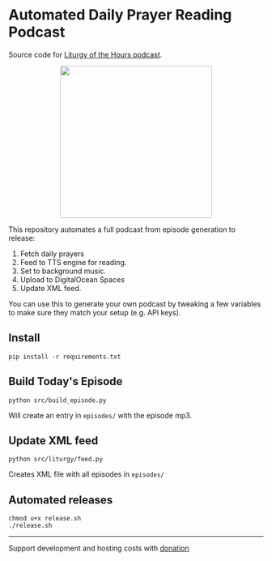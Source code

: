 # Automated Daily Prayer Reading Podcast

Source code for [Liturgy of the Hours podcast](https://open.spotify.com/show/1LHNP0yiopuiHFRjAguaXg?si=9075cdf6007642cd).

<div align="center">
<a href="https://open.spotify.com/show/1LHNP0yiopuiHFRjAguaXg?si=9075cdf6007642cd"><img src="images/cover.png" width="300"></a>
</div>


This repository automates a full podcast from episode generation to release: 

1. Fetch daily prayers
2. Feed to TTS engine for reading.
3. Set to background music.
4. Upload to DigitalOcean Spaces
5. Update XML feed.


You can use this to generate your own podcast by tweaking a few variables to make sure they match your setup (e.g. API keys).

## Install

```
pip install -r requirements.txt
```

## Build Today's Episode

```
python src/build_episode.py
```

Will create an entry in `episodes/` with the episode mp3.


## Update XML feed


```
python src/liturgy/feed.py
```

Creates XML file with all episodes in `episodes/`

## Automated releases

```
chmod u+x release.sh
./release.sh
```

---

Support development and hosting costs with [donation](https://ko-fi.com/liturgy)
